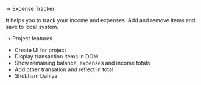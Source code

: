 -> Expense Tracker

It helps you to track your income and expenses. Add and remove items and save to local system.

-> Project features

- Create UI for project
- Display transaction items in DOM
- Show remaining balance, expenses and income totals
- Add other transation and reflect in total
- Shubham Dahiya 
